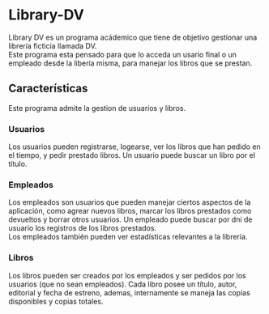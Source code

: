 # Library-DV

Library DV es un programa acádemico que tiene de objetivo gestionar una librería
ficticia llamada DV.  
Este programa esta pensado para que lo acceda un usario final o un empleado desde
la libería misma, para manejar los libros que se prestan.

## Características
Este programa admite la gestion de usuarios y libros.

### Usuarios
Los usuarios pueden registrarse, logearse, ver los libros que han pedido en el tiempo,
y pedir prestado libros. Un usuario puede buscar un libro por el título.

### Empleados
Los empleados son usuarios que pueden manejar ciertos aspectos de la aplicación, como
agrear nuevos libros, marcar los libros prestados como devueltos y borrar otros 
usuarios. Un empleado puede buscar por dni de usuario los registros de los 
libros prestados.  
Los empleados también pueden ver estadísticas relevantes a la librería.

### Libros
Los libros pueden ser creados por los empleados y ser pedidos por los usuarios (que no
sean empleados). Cada libro posee un título, autor, editorial y fecha de estreno,
ademas, internamente se maneja las copias disponibles y copias totales.

